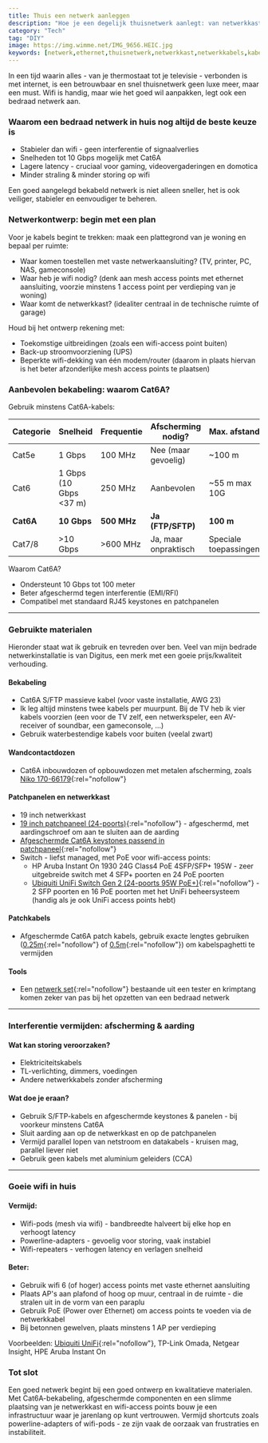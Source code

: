 ```yaml
---
title: Thuis een netwerk aanleggen
description: "Hoe je een degelijk thuisnetwerk aanlegt: van netwerkkast tot wifi, inclusief tips, materialen en wat je zeker moet vermijden."
category: "Tech"
tag: "DIY"
image: https://img.wimme.net/IMG_9656.HEIC.jpg
keywords: [netwerk,ethernet,thuisnetwerk,netwerkkast,netwerkkabels,kabels,keystones,wifi,AP,mesh,installeren,vermijden,interferentie]
---
```


In een tijd waarin alles - van je thermostaat tot je televisie - verbonden is met internet, is een betrouwbaar en snel thuisnetwerk geen luxe meer, maar een must. Wifi is handig, maar wie het goed wil aanpakken, legt ook een bedraad netwerk aan.

### Waarom een bedraad netwerk in huis nog altijd de beste keuze is

* Stabieler dan wifi - geen interferentie of signaalverlies
* Snelheden tot 10 Gbps mogelijk met Cat6A
* Lagere latency - cruciaal voor gaming, videovergaderingen en domotica
* Minder straling & minder storing op wifi

Een goed aangelegd bekabeld netwerk is niet alleen sneller, het is ook veiliger, stabieler en eenvoudiger te beheren.

### Netwerkontwerp: begin met een plan

Voor je kabels begint te trekken: maak een plattegrond van je woning en bepaal per ruimte:

* Waar komen toestellen met vaste netwerkaansluiting? (TV, printer, PC, NAS, gameconsole)
* Waar heb je wifi nodig? (denk aan mesh access points met ethernet aansluiting, voorzie minstens 1 access point per verdieping van je woning)
* Waar komt de netwerkkast? (idealiter centraal in de technische ruimte of garage)

Houd bij het ontwerp rekening met:
* Toekomstige uitbreidingen (zoals een wifi-access point buiten)
* Back-up stroomvoorziening (UPS)
* Beperkte wifi-dekking van één modem/router (daarom in plaats hiervan is het beter afzonderlijke mesh access points te plaatsen)

### Aanbevolen bekabeling: waarom Cat6A?

Gebruik minstens Cat6A-kabels:

| Categorie | Snelheid     | Frequentie | Afscherming nodig? | Max. afstand |
|-----------|--------------|------------|---------------------|--------------|
| Cat5e     | 1 Gbps       | 100 MHz    | Nee (maar gevoelig) | ~100 m       |
| Cat6      | 1 Gbps (10 Gbps <37 m) | 250 MHz | Aanbevolen          | ~55 m max 10G |
| **Cat6A** | **10 Gbps**  | **500 MHz**| **Ja (FTP/SFTP)**   | **100 m**    |
| Cat7/8    | >10 Gbps     | >600 MHz   | Ja, maar onpraktisch| Speciale toepassingen |

Waarom Cat6A?

* Ondersteunt 10 Gbps tot 100 meter
* Beter afgeschermd tegen interferentie (EMI/RFI)
* Compatibel met standaard RJ45 keystones en patchpanelen

---

### Gebruikte materialen

Hieronder staat wat ik gebruik en tevreden over ben. Veel van mijn bedrade netwerkinstallatie is van Digitus, een merk met een goeie prijs/kwaliteit verhouding.

#### Bekabeling

* Cat6A S/FTP massieve kabel (voor vaste installatie, AWG 23)
* Ik leg altijd minstens twee kabels per muurpunt. Bij de TV heb ik vier kabels voorzien (een voor de TV zelf, een netwerkspeler, een AV-receiver of soundbar, een gameconsole, ...)
* Gebruik waterbestendige kabels voor buiten (veelal zwart)

#### Wandcontactdozen

* Cat6A inbouwdozen of opbouwdozen met metalen afscherming, zoals [Niko 170-66179](https://www.niko.eu/nl-be/artikel/170-66179){:rel="nofollow"}

#### Patchpanelen en netwerkkast

* 19 inch netwerkkast
* [19 inch patchpaneel (24-poorts)](https://www.amazon.com.be/dp/B07CXWL8WB?th=1&linkCode=ll1&tag=wimme-21&linkId=d0d38b977c2e516bff72011f7cec522a&language=nl_BE&ref_=as_li_ss_tl){:rel="nofollow"} - afgeschermd, met aardingschroef om aan te sluiten aan de aarding
* [Afgeschermde Cat6A keystones passend in patchpaneel](https://www.amazon.com.be/dp/B00WZG3WR0?th=1&linkCode=ll1&tag=wimme-21&linkId=17b53cc4c61daffd99948c18fffbc46b&language=nl_BE&ref_=as_li_ss_tl){:rel="nofollow"}
* Switch - liefst managed, met PoE voor wifi-access points:
  * HP Aruba Instant On 1930 24G Class4 PoE 4SFP/SFP+ 195W - zeer uitgebreide switch met 4 SFP+ poorten en 24 PoE poorten
  * [Ubiquiti UniFi Switch Gen 2 (24-poorts 95W PoE+)](https://www.amazon.com.be/dp/B08385GFT9?&linkCode=ll1&tag=wimme-21&linkId=7a75b0303bfc9d1d1bfa493f4bffffa4&language=nl_BE&ref_=as_li_ss_tl){:rel="nofollow"} - 2 SFP poorten en 16 PoE poorten met het UniFi beheersysteem (handig als je ook UniFi access points hebt)

#### Patchkabels

* Afgeschermde Cat6A patch kabels, gebruik exacte lengtes gebruiken ([0.25m](https://www.amazon.com.be/dp/B08N1BX8Z9?th=1&linkCode=ll1&tag=wimme-21&linkId=3cdd1386738920a1175ecb1606acbf94&language=nl_BE&ref_=as_li_ss_tl){:rel="nofollow"} of [0.5m](https://www.amazon.com.be/dp/B08N1C33N2?th=1&linkCode=ll1&tag=wimme-21&linkId=54bf7322c6c977bd6477c59480a16aa0&language=nl_BE&ref_=as_li_ss_tl){:rel="nofollow"}) om kabelspaghetti te vermijden

#### Tools

* Een [netwerk set](https://www.amazon.com.be/-/nl/DIGITUS-Network-Tool-stripgereedschap-insteekgereedschap/dp/B00JG4UWQ8?crid=3MBLACUYKIYWQ&dib=eyJ2IjoiMSJ9.GHry4rBZ_cVhS4WZ6GW9wb7Q90Ci6UISp2ID5h69709WafKM3U5ZVA73kP4k5CP5D0RY0SKg7z2OUn175UpAMdMsiU9ZVMENzm-11mWe5C3HoFUCFZx1MIJX3i0b0GMqoRTpAjM5uq2FcvIXlBib44qicW2rFtI89aKWXQ0MVO9T0Aji9qEgUXEF4H5vZnNU4cG63-6GpuvHZvhARAD_7bcJomohOs9CAQvOE0AzyICtcVHHBqVlsiU7-9orQ8UBP5dqp8T8uLeP8_d-ETLSB-UOJQpJ3eoiBFwsT32criw.4tbeYIhlyMGoi2v16C21VHOJ_y5YuKP50wdjfhI0IoA&dib_tag=se&keywords=digitus+kit&qid=1752947528&sprefix=digitus+%2Caps%2C185&sr=8-1&linkCode=ll1&tag=wimme-21&linkId=57ecd5deb0ba2e1d31e187f253aa7616&language=nl_BE&ref_=as_li_ss_tl){:rel="nofollow"} bestaande uit een tester en krimptang komen zeker van pas bij het opzetten van een bedraad netwerk

---

### Interferentie vermijden: afscherming & aarding

#### Wat kan storing veroorzaken?

* Elektriciteitskabels
* TL-verlichting, dimmers, voedingen
* Andere netwerkkabels zonder afscherming

#### Wat doe je eraan?

* Gebruik S/FTP-kabels en afgeschermde keystones & panelen - bij voorkeur minstens Cat6A
* Sluit aarding aan op de netwerkkast en op de patchpanelen
* Vermijd parallel lopen van netstroom en datakabels - kruisen mag, parallel liever niet
* Gebruik geen kabels met aluminium geleiders (CCA)

---

### Goeie wifi in huis

#### Vermijd:

* Wifi-pods (mesh via wifi) - bandbreedte halveert bij elke hop en verhoogt latency
* Powerline-adapters - gevoelig voor storing, vaak instabiel
* Wifi-repeaters - verhogen latency en verlagen snelheid

#### Beter:

* Gebruik wifi 6 (of hoger) access points met vaste ethernet aansluiting
* Plaats AP's aan plafond of hoog op muur, centraal in de ruimte - die stralen uit in de vorm van een paraplu
* Gebruik PoE (Power over Ethernet) om access points te voeden via de netwerkkabel
* Bij betonnen gewelven, plaats minstens 1 AP per verdieping

Voorbeelden: [Ubiquiti UniFi](https://www.amazon.com.be/-/nl/Ubiquiti-UniFi-U6-Acceso-Inyector/dp/B0BYL7G7SZ?crid=1WO72N2UHX8SD&dib=eyJ2IjoiMSJ9.S_StUpFIKlUSI4dwnllROAUWjKhAUQzPcgWdMijYl5HBE9sA_q3zoNkT6w6i3hkK7ujNQdB281mmgA-nc92SUdWQbSXekk0wHBk2CPAF4lOHkKRWvaebtkTk-M9XmMrS1sGXuxYy9HsvvOs6IKGmT_Omo3TAmlWYuGjWwsRQcj9PxvtJ6-WsB5DXkj5hLsQiDmzpoq45Ym7Oqj2-8NwB1U3Sh1-NviCw0M4rerMVQDjRrEtRS0T_ehzrtaLGM1uE54DBDA9Fi9xWv5UBt6IVxkF14sYmgPMNIyTxeN4eFSY.LtPkFrd-T3oKYifBuE6RJ7m96c2WPt2hibP5Nv3y3eY&dib_tag=se&keywords=unifi+wifi+6&qid=1752948173&sprefix=unifi+wifi+6%2Caps%2C93&sr=8-2&linkCode=ll1&tag=wimme-21&linkId=930e3c393acab79d4f094249832598d5&language=nl_BE&ref_=as_li_ss_tl){:rel="nofollow"}, TP-Link Omada, Netgear Insight, HPE Aruba Instant On

### Tot slot

Een goed netwerk begint bij een goed ontwerp en kwalitatieve materialen. Met Cat6A-bekabeling, afgeschermde componenten en een slimme plaatsing van je netwerkkast en wifi-access points bouw je een infrastructuur waar je jarenlang op kunt vertrouwen. Vermijd shortcuts zoals powerline-adapters of wifi-pods - ze zijn vaak de oorzaak van frustraties en instabiliteit.
